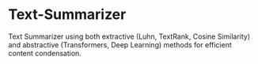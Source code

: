 # Text-Summarizer
Text Summarizer using both extractive (Luhn, TextRank, Cosine Similarity) and abstractive (Transformers, Deep Learning) methods for efficient content condensation.

